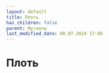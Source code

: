 ```yaml
---
layout: default
title: Плоть
has_children: false
parent: Мутанты
last_modified_date: 08.07.2024 17:00
---
```


# Плоть